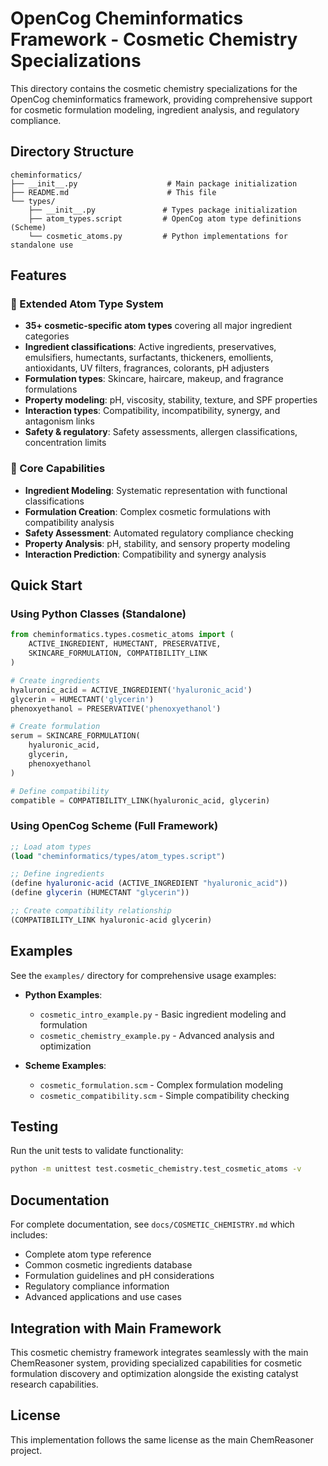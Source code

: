 # OpenCog Cheminformatics Framework - Cosmetic Chemistry Specializations

This directory contains the cosmetic chemistry specializations for the OpenCog cheminformatics framework, providing comprehensive support for cosmetic formulation modeling, ingredient analysis, and regulatory compliance.

## Directory Structure

```
cheminformatics/
├── __init__.py                    # Main package initialization
├── README.md                      # This file
└── types/
    ├── __init__.py               # Types package initialization
    ├── atom_types.script         # OpenCog atom type definitions (Scheme)
    └── cosmetic_atoms.py         # Python implementations for standalone use
```

## Features

### 🧪 Extended Atom Type System
- **35+ cosmetic-specific atom types** covering all major ingredient categories
- **Ingredient classifications**: Active ingredients, preservatives, emulsifiers, humectants, surfactants, thickeners, emollients, antioxidants, UV filters, fragrances, colorants, pH adjusters
- **Formulation types**: Skincare, haircare, makeup, and fragrance formulations
- **Property modeling**: pH, viscosity, stability, texture, and SPF properties
- **Interaction types**: Compatibility, incompatibility, synergy, and antagonism links
- **Safety & regulatory**: Safety assessments, allergen classifications, concentration limits

### 🔬 Core Capabilities
- **Ingredient Modeling**: Systematic representation with functional classifications
- **Formulation Creation**: Complex cosmetic formulations with compatibility analysis
- **Safety Assessment**: Automated regulatory compliance checking
- **Property Analysis**: pH, stability, and sensory property modeling
- **Interaction Prediction**: Compatibility and synergy analysis

## Quick Start

### Using Python Classes (Standalone)

```python
from cheminformatics.types.cosmetic_atoms import (
    ACTIVE_INGREDIENT, HUMECTANT, PRESERVATIVE, 
    SKINCARE_FORMULATION, COMPATIBILITY_LINK
)

# Create ingredients
hyaluronic_acid = ACTIVE_INGREDIENT('hyaluronic_acid')
glycerin = HUMECTANT('glycerin')
phenoxyethanol = PRESERVATIVE('phenoxyethanol')

# Create formulation
serum = SKINCARE_FORMULATION(
    hyaluronic_acid,
    glycerin,
    phenoxyethanol
)

# Define compatibility
compatible = COMPATIBILITY_LINK(hyaluronic_acid, glycerin)
```

### Using OpenCog Scheme (Full Framework)

```scheme
;; Load atom types
(load "cheminformatics/types/atom_types.script")

;; Define ingredients
(define hyaluronic-acid (ACTIVE_INGREDIENT "hyaluronic_acid"))
(define glycerin (HUMECTANT "glycerin"))

;; Create compatibility relationship
(COMPATIBILITY_LINK hyaluronic-acid glycerin)
```

## Examples

See the `examples/` directory for comprehensive usage examples:

- **Python Examples**:
  - `cosmetic_intro_example.py` - Basic ingredient modeling and formulation
  - `cosmetic_chemistry_example.py` - Advanced analysis and optimization

- **Scheme Examples**:
  - `cosmetic_formulation.scm` - Complex formulation modeling
  - `cosmetic_compatibility.scm` - Simple compatibility checking

## Testing

Run the unit tests to validate functionality:

```bash
python -m unittest test.cosmetic_chemistry.test_cosmetic_atoms -v
```

## Documentation

For complete documentation, see `docs/COSMETIC_CHEMISTRY.md` which includes:
- Complete atom type reference
- Common cosmetic ingredients database
- Formulation guidelines and pH considerations
- Regulatory compliance information
- Advanced applications and use cases

## Integration with Main Framework

This cosmetic chemistry framework integrates seamlessly with the main ChemReasoner system, providing specialized capabilities for cosmetic formulation discovery and optimization alongside the existing catalyst research capabilities.

## License

This implementation follows the same license as the main ChemReasoner project.
